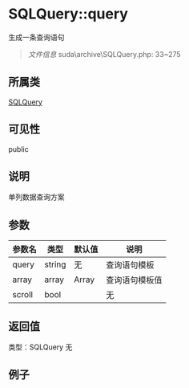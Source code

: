 # SQLQuery::query
生成一条查询语句
> *文件信息* suda\archive\SQLQuery.php: 33~275
## 所属类 

[SQLQuery](../SQLQuery.md)

## 可见性

  public  
## 说明

单列数据查询方案


## 参数

| 参数名 | 类型 | 默认值 | 说明 |
|--------|-----|-------|-------|
| query |  string | 无 |  查询语句模板 |
| array |  array | Array |  查询语句模板值 |
| scroll |  bool |  | 无 |

## 返回值
类型：SQLQuery
无

## 例子
